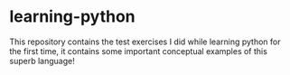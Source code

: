 # learning-python
This repository contains the test exercises I did while learning python for the first time, it contains some important conceptual examples of this superb language! 
